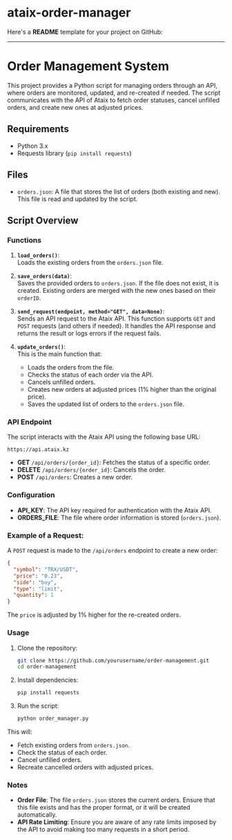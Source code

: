 # ataix-order-manager
Here's a **README** template for your project on GitHub:

---

# Order Management System

This project provides a Python script for managing orders through an API, where orders are monitored, updated, and re-created if needed. The script communicates with the API of Ataix to fetch order statuses, cancel unfilled orders, and create new ones at adjusted prices.

## Requirements

- Python 3.x
- Requests library (`pip install requests`)

## Files

- `orders.json`: A file that stores the list of orders (both existing and new). This file is read and updated by the script.

## Script Overview

### Functions

1. **`load_orders()`**:  
   Loads the existing orders from the `orders.json` file.

2. **`save_orders(data)`**:  
   Saves the provided orders to `orders.json`. If the file does not exist, it is created. Existing orders are merged with the new ones based on their `orderID`.

3. **`send_request(endpoint, method="GET", data=None)`**:  
   Sends an API request to the Ataix API. This function supports `GET` and `POST` requests (and others if needed). It handles the API response and returns the result or logs errors if the request fails.

4. **`update_orders()`**:  
   This is the main function that:
   - Loads the orders from the file.
   - Checks the status of each order via the API.
   - Cancels unfilled orders.
   - Creates new orders at adjusted prices (1% higher than the original price).
   - Saves the updated list of orders to the `orders.json` file.

### API Endpoint

The script interacts with the Ataix API using the following base URL:

```
https://api.ataix.kz
```

- **GET** `/api/orders/{order_id}`: Fetches the status of a specific order.
- **DELETE** `/api/orders/{order_id}`: Cancels the order.
- **POST** `/api/orders`: Creates a new order.

### Configuration

- **API_KEY**: The API key required for authentication with the Ataix API.
- **ORDERS_FILE**: The file where order information is stored (`orders.json`).

### Example of a Request:

A `POST` request is made to the `/api/orders` endpoint to create a new order:

```json
{
  "symbol": "TRX/USDT",
  "price": "0.23",
  "side": "buy",
  "type": "limit",
  "quantity": 1
}
```

The `price` is adjusted by 1% higher for the re-created orders.

### Usage

1. Clone the repository:
    ```bash
    git clone https://github.com/yourusername/order-management.git
    cd order-management
    ```

2. Install dependencies:
    ```bash
    pip install requests
    ```

3. Run the script:
    ```bash
    python order_manager.py
    ```

This will:
- Fetch existing orders from `orders.json`.
- Check the status of each order.
- Cancel unfilled orders.
- Recreate cancelled orders with adjusted prices.

### Notes

- **Order File**: The file `orders.json` stores the current orders. Ensure that this file exists and has the proper format, or it will be created automatically.
- **API Rate Limiting**: Ensure you are aware of any rate limits imposed by the API to avoid making too many requests in a short period.
